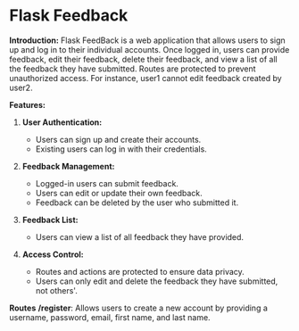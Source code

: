 # Flask Feedback

**Introduction:**
Flask FeedBack is a web application that allows users to sign up and log in to their individual accounts. Once logged in, users can provide feedback, edit their feedback, delete their feedback, and view a list of all the feedback they have submitted. Routes are protected to prevent unauthorized access. For instance, user1 cannot edit feedback created by user2.

**Features:**
1. **User Authentication:**
   - Users can sign up and create their accounts.
   - Existing users can log in with their credentials.

2. **Feedback Management:**
   - Logged-in users can submit feedback.
   - Users can edit or update their own feedback.
   - Feedback can be deleted by the user who submitted it.

3. **Feedback List:**
    - Users can view a list of all feedback they have provided.

4. **Access Control:**
    - Routes and actions are protected to ensure data privacy.
    - Users can only edit and delete the feedback they have submitted, not others'.
      
**Routes**
**/register**: Allows users to create a new account by providing a username, password, email, first name, and last name.
